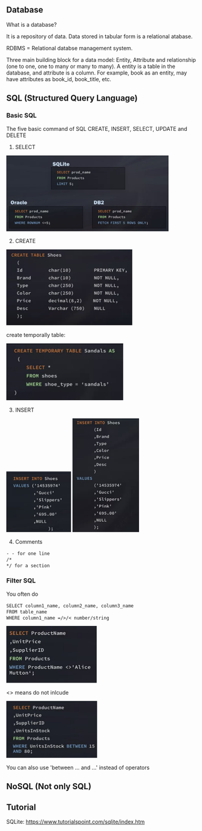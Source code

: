 ## Database
What is a database?

It is a repository of data. Data stored in tabular form is a relational atabase.

RDBMS = Relational databse management system. 

Three main building block for a data model: Entity, Attribute and relationship (one to one, one to many or many to many).
A entity is a table in the database, and attribute is a column. For example, book as an entity, may have attributes as book_id, book_title, etc.

## SQL (Structured Query Language)
### Basic SQL
The five basic command of SQL CREATE, INSERT, SELECT, UPDATE and DELETE

1. SELECT

<img src = images/SQL_limit.png height = 200>

2. CREATE
<img src = images/SQL_create.png height = 200>

create temporally table:

<img src = images/SQL_temp_table.png height = 150>

3. INSERT
<img src = images/SQL_insert1.png height = 160>
<img src = images/SQL_insert2.png height = 300>

4. Comments
```
- - for one line 
/* 
*/ for a section
```

### Filter SQL

You often do 
```
SELECT column1_name, column2_name, column3_name
FROM table_name
WHERE column1_name =/>/< number/string
```
<img src = images/WHERE.png height = 150>

<> means do not inlcude

<img src = images/WHERE2.png height = 150>

You can also use 'between ... and ...' instead of operators


## NoSQL (Not only SQL)

## Tutorial

SQLite: https://www.tutorialspoint.com/sqlite/index.htm




